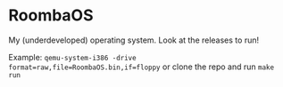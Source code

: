 # RoombaOS
My (underdeveloped) operating system.
Look at the releases to run!

Example:
```qemu-system-i386 -drive format=raw,file=RoombaOS.bin,if=floppy```
or clone the repo and run ```make run```
